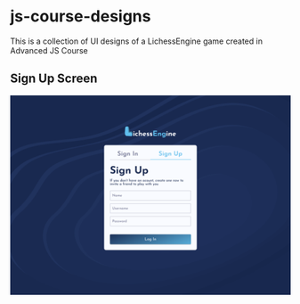 # js-course-designs
This is a collection of UI designs of a LichessEngine game created in Advanced JS Course

## Sign Up Screen
![sign up](./Design/Sign%20Up.png)
